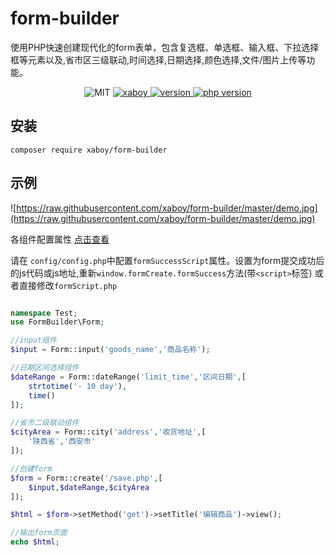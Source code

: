 # form-builder
使用PHP快速创建现代化的form表单，包含复选框、单选框、输入框、下拉选择框等元素以及,省市区三级联动,时间选择,日期选择,颜色选择,文件/图片上传等功能。

<p align="center">
    <img src="https://img.shields.io/badge/License-MIT-yellow.svg" alt="MIT" />
  <a href="https://github.com/xaboy">
    <img src="https://img.shields.io/badge/Author-xaboy-blue.svg" alt="xaboy" />
  </a>
  <a href="https://packagist.org/packages/xaboy/form-builder">
    <img src="https://img.shields.io/packagist/v/xaboy/form-builder.svg" alt="version" />
  </a>
  <a href="https://packagist.org/packages/xaboy/form-builder">
    <img src="https://img.shields.io/packagist/php-v/xaboy/form-builder.svg" alt="php version" />
  </a>
</p>

## 安装
`composer require xaboy/form-builder`

## 示例

![https://raw.githubusercontent.com/xaboy/form-builder/master/demo.jpg](https://raw.githubusercontent.com/xaboy/form-builder/master/demo.jpg)


各组件配置属性 [点击查看](https://github.com/xaboy/form-builder/tree/master/src/components)

请在 `config/config.php`中配置`formSuccessScript`属性。设置为form提交成功后的js代码或js地址,重新`window.formCreate.formSuccess`方法(带`<script>`标签) 或者直接修改`formScript.php`

```php

namespace Test;
use FormBuilder\Form;

//input组件
$input = Form::input('goods_name','商品名称');

//日期区间选择组件
$dateRange = Form::dateRange('limit_time','区间日期',[
    strtotime('- 10 day'),
    time()
]);

//省市二级联动组件
$cityArea = Form::city('address','收货地址',[
    '陕西省','西安市'
]);

//创建form
$form = Form::create('/save.php',[
    $input,$dateRange,$cityArea
]);

$html = $form->setMethod('get')->setTitle('编辑商品')->view();

//输出form页面
echo $html;
```